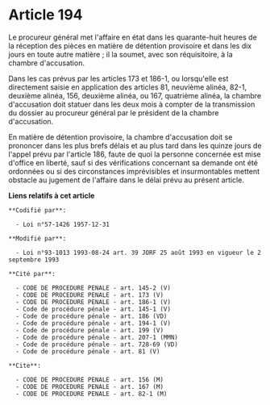 # Article 194

Le procureur général met l'affaire en état dans les quarante-huit heures de la réception des pièces en matière de détention
provisoire et dans les dix jours en toute autre matière ; il la soumet, avec son réquisitoire, à la chambre d'accusation.

Dans les cas prévus par les articles 173 et 186-1, ou lorsqu'elle est directement saisie en application des articles 81,
neuvième alinéa, 82-1, deuxième alinéa, 156, deuxième alinéa, ou 167, quatrième alinéa, la chambre d'accusation doit statuer
dans les deux mois à compter de la transmission du dossier au procureur général par le président de la chambre d'accusation.

En matière de détention provisoire, la chambre d'accusation doit se prononcer dans les plus brefs délais et au plus tard dans
les quinze jours de l'appel prévu par l'article 186, faute de quoi la personne concernée est mise d'office en liberté, sauf
si des vérifications concernant sa demande ont été ordonnées ou si des circonstances imprévisibles et insurmontables mettent
obstacle au jugement de l'affaire dans le délai prévu au présent article.

**Liens relatifs à cet article**

	**Codifié par**:

	  - Loi n°57-1426 1957-12-31

	**Modifié par**:

	  - Loi n°93-1013 1993-08-24 art. 39 JORF 25 août 1993 en vigueur le 2 septembre 1993

	**Cité par**:

	  - CODE DE PROCEDURE PENALE - art. 145-2 (V)
	  - CODE DE PROCEDURE PENALE - art. 173 (V)
	  - CODE DE PROCEDURE PENALE - art. 186-1 (V)
	  - Code de procédure pénale - art. 145-1 (V)
	  - Code de procédure pénale - art. 186 (VD)
	  - Code de procédure pénale - art. 194-1 (V)
	  - Code de procédure pénale - art. 199 (V)
	  - Code de procédure pénale - art. 207-1 (MMN)
	  - Code de procédure pénale - art. 728-69 (VD)
	  - Code de procédure pénale - art. 81 (V)

	**Cite**:

	  - CODE DE PROCEDURE PENALE - art. 156 (M)
	  - CODE DE PROCEDURE PENALE - art. 167 (M)
	  - CODE DE PROCEDURE PENALE - art. 82-1 (M)
